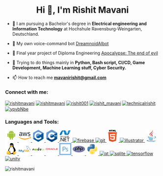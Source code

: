 <h1 align="center">Hi 👋, I'm Rishit Mavani</h1>



- 🌱 I am pursuing a Bachelor's degree in **Electrical engineering and Information Technology** at Hochshule Ravensburg-Weingarten, Deutschland.
 
- 🔭 My own voice-command bot [DreamnoidAIbot](https://github.com/rishitmavani/DreamnoidAIbot)
- 🔭 Final year project of Diploma Engineering [Apocalypse: The end of evil](https://github.com/rishitmavani/Apocalypse-The_end_of_evil)

- 🌱 Trying to do things mainly in **Python, Bash script, CI/CD, Game Development, Machine Learning stuff, Cyber Security.**

- 📫 How to reach me **mavanirishit@gmail.com**


<h3 align="left">Connect with me:</h3>
<p align="left">
<a href="https://linkedin.com/in/rishitmavani" target="blank"><img align="center" src="https://upload.wikimedia.org/wikipedia/commons/c/ca/LinkedIn_logo_initials.png" alt="rishitmavani" height="35" width="40" /></a>
<a href="https://twitter.com/rishitmavani" target="blank"><img align="center" src="https://upload.wikimedia.org/wikipedia/commons/4/4f/Twitter-logo.svg" alt="rishitmavani" height="35" width="40" /></a>
<a href="https://fb.com/rishit001" target="blank"><img align="center" src="https://upload.wikimedia.org/wikipedia/commons/0/05/Facebook_Logo_%282019%29.png" alt="rishit001" height="35" width="40" /></a>
<a href="https://instagram.com/rishit_mavani" target="blank"><img align="center" src="https://upload.wikimedia.org/wikipedia/commons/9/95/Instagram_logo_2022.svg" alt="rishit_mavani" height="35" width="40" /></a>
<a href="https://www.youtube.com/c/technicalrishit" target="blank"><img align="center" src="https://upload.wikimedia.org/wikipedia/commons/e/ef/Youtube_logo.png" alt="technicalrishit" height="32" width="40" /></a>
<a href="https://discord.gg/ypvbNbe" target="blank"><img align="center" src="https://upload.wikimedia.org/wikipedia/commons/4/4b/Discord-logo-blurple.png" alt="ypvbNbe" height="32" width="40" /></a>
</p>

<h3 align="left">Languages and Tools:</h3>
<p align="left"> <a href="https://developer.android.com" target="_blank"> <img src="https://raw.githubusercontent.com/devicons/devicon/master/icons/android/android-original-wordmark.svg" alt="android" width="40" height="40"/> </a> <a href="https://aws.amazon.com" target="_blank"> <img src="https://raw.githubusercontent.com/devicons/devicon/master/icons/amazonwebservices/amazonwebservices-original-wordmark.svg" alt="aws" width="40" height="40"/> </a> <a href="https://www.cprogramming.com/" target="_blank"> <img src="https://raw.githubusercontent.com/devicons/devicon/master/icons/c/c-original.svg" alt="c" width="40" height="40"/> </a> <a href="https://www.w3schools.com/cpp/" target="_blank"> <img src="https://raw.githubusercontent.com/devicons/devicon/master/icons/cplusplus/cplusplus-original.svg" alt="cplusplus" width="40" height="40"/> </a> <a href="https://dotnet.microsoft.com/" target="_blank"> <img src="https://raw.githubusercontent.com/devicons/devicon/master/icons/dot-net/dot-net-original-wordmark.svg" alt="dotnet" width="40" height="40"/> </a> <a href="https://firebase.google.com/" target="_blank"> <img src="https://www.vectorlogo.zone/logos/firebase/firebase-icon.svg" alt="firebase" width="40" height="40"/> </a> <a href="https://git-scm.com/" target="_blank"> <img src="https://www.vectorlogo.zone/logos/git-scm/git-scm-icon.svg" alt="git" width="40" height="40"/> </a> <a href="https://www.w3.org/html/" target="_blank"> <img src="https://raw.githubusercontent.com/devicons/devicon/master/icons/html5/html5-original-wordmark.svg" alt="html5" width="40" height="40"/> </a> <a href="https://www.adobe.com/in/products/illustrator.html" target="_blank"> <img src="https://www.vectorlogo.zone/logos/adobe_illustrator/adobe_illustrator-icon.svg" alt="illustrator" width="40" height="40"/> </a> <a href="https://www.java.com" target="_blank"> <img src="https://raw.githubusercontent.com/devicons/devicon/master/icons/java/java-original.svg" alt="java" width="40" height="40"/> </a> <a href="https://www.linux.org/" target="_blank"> <img src="https://raw.githubusercontent.com/devicons/devicon/master/icons/linux/linux-original.svg" alt="linux" width="40" height="40"/> </a> <a href="https://www.mysql.com/" target="_blank"> <img src="https://raw.githubusercontent.com/devicons/devicon/master/icons/mysql/mysql-original-wordmark.svg" alt="mysql" width="40" height="40"/> </a> <a href="https://nodejs.org" target="_blank"> <img src="https://raw.githubusercontent.com/devicons/devicon/master/icons/nodejs/nodejs-original-wordmark.svg" alt="nodejs" width="40" height="40"/> </a> <a href="https://www.oracle.com/" target="_blank"> <img src="https://raw.githubusercontent.com/devicons/devicon/master/icons/oracle/oracle-original.svg" alt="oracle" width="40" height="40"/> </a> <a href="https://www.photoshop.com/en" target="_blank"> <img src="https://raw.githubusercontent.com/devicons/devicon/master/icons/photoshop/photoshop-line.svg" alt="photoshop" width="40" height="40"/> </a> <a href="https://www.php.net" target="_blank"> <img src="https://raw.githubusercontent.com/devicons/devicon/master/icons/php/php-original.svg" alt="php" width="40" height="40"/> </a> <a href="https://www.python.org" target="_blank"> <img src="https://raw.githubusercontent.com/devicons/devicon/master/icons/python/python-original.svg" alt="python" width="40" height="40"/> </a> <a href="https://www.qt.io/" target="_blank"> <img src="https://upload.wikimedia.org/wikipedia/commons/0/0b/Qt_logo_2016.svg" alt="qt" width="40" height="40"/> </a> <a href="https://www.sqlite.org/" target="_blank"> <img src="https://www.vectorlogo.zone/logos/sqlite/sqlite-icon.svg" alt="sqlite" width="40" height="40"/> </a> <a href="https://www.tensorflow.org" target="_blank"> <img src="https://www.vectorlogo.zone/logos/tensorflow/tensorflow-icon.svg" alt="tensorflow" width="40" height="40"/> </a> <a href="https://unity.com/" target="_blank"> <img src="https://www.vectorlogo.zone/logos/unity3d/unity3d-icon.svg" alt="unity" width="40" height="40"/> </a> </p>

<p><img align="center" src="https://github-readme-stats.vercel.app/api/top-langs?username=rishitmavani&show_icons=true&locale=en&layout=compact" alt="rishitmavani" /></p>

